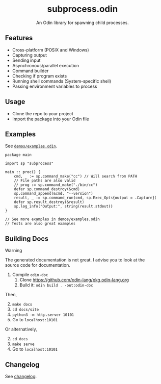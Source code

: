 <h1 align="center">subprocess.odin</h1>
<p align="center">An Odin library for spawning child processes.</p>

## Features

- Cross-platform (POSIX and Windows)
- Capturing output
- Sending input
- Asynchronous/parallel execution
- Command builder
- Checking if program exists
- Running shell commands (System-specific shell)
- Passing environment variables to process

## Usage

- Clone the repo to your project
- Import the package into your Odin file

## Examples

See [`demos/examples.odin`](./demos/examples.odin).

```odin
package main

import sp "subprocess"

main :: proc() {
    cmd, _ := sp.command_make("cc") // Will search from PATH
    // File paths are also valid
    // prog := sp.command_make("./bin/cc")
    defer sp.command_destroy(&cmd)
    sp.command_append(&cmd, "--version")
    result, _ := sp.command_run(cmd, sp.Exec_Opts{output = .Capture})
    defer sp.result_destroy(&result)
    sp.log_info("Output:", string(result.stdout))
}

// See more examples in demos/examples.odin
// Tests are also great examples
```

## Building Docs

> [!WARNING]
> The generated documentation is not great. I advise you to look at the source code for
> documentation.

1. Compile `odin-doc`
   1. Clone <https://github.com/odin-lang/pkg.odin-lang.org>
   2. Build it: `odin build . -out:odin-doc`

Then,

2. `make docs`
3. `cd docs/site`
4. `python3 -m http.server 10101`
5. Go to `localhost:10101`

Or alternatively,

2. `cd docs`
3. `make serve`
4. Go to `localhost:10101`

## Changelog

See [changelog](CHANGELOG.md).
